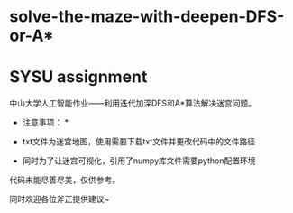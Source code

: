 # solve-the-maze-with-deepen-DFS-or-A*

# SYSU assignment 

中山大学人工智能作业——利用迭代加深DFS和A*算法解决迷宫问题。

* 注意事项： *
* txt文件为迷宫地图，使用需要下载txt文件并更改代码中的文件路径

* 同时为了让迷宫可视化，引用了numpy库文件需要python配置环境

代码未能尽善尽美，仅供参考。

同时欢迎各位斧正提供建议~
